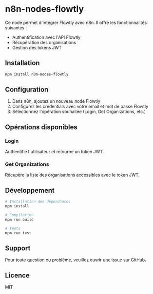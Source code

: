 # n8n-nodes-flowtly

Ce node permet d'intégrer Flowtly avec n8n. Il offre les fonctionnalités suivantes :

- Authentification avec l'API Flowtly
- Récupération des organisations
- Gestion des tokens JWT

## Installation

```bash
npm install n8n-nodes-flowtly
```

## Configuration

1. Dans n8n, ajoutez un nouveau node Flowtly
2. Configurez les credentials avec votre email et mot de passe Flowtly
3. Sélectionnez l'opération souhaitée (Login, Get Organizations, etc.)

## Opérations disponibles

### Login
Authentifie l'utilisateur et retourne un token JWT.

### Get Organizations
Récupère la liste des organisations accessibles avec le token JWT.

## Développement

```bash
# Installation des dépendances
npm install

# Compilation
npm run build

# Tests
npm run test
```

## Support

Pour toute question ou problème, veuillez ouvrir une issue sur GitHub.

## Licence

MIT 